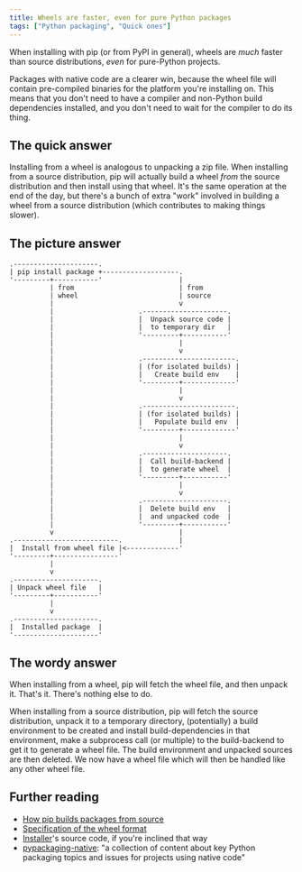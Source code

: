```yaml
---
title: Wheels are faster, even for pure Python packages
tags: ["Python packaging", "Quick ones"]
---
```


When installing with pip (or from PyPI in general), wheels are _much_ faster
than source distributions, _even_ for pure-Python projects.

Packages with native code are a clearer win, because the wheel file will contain
pre-compiled binaries for the platform you're installing on. This means that you
don't need to have a compiler and non-Python build dependencies installed, and
you don't need to wait for the compiler to do its thing.

## The quick answer

Installing from a wheel is analogous to unpacking a zip file. When installing
from a source distribution, pip will actually build a wheel _from_ the source
distribution and then install using that wheel. It's the same operation at the
end of the day, but there's a bunch of extra "work" involved in building a wheel
from a source distribution (which contributes to making things slower).

## The picture answer

```goat
.---------------------.
| pip install package +-------------------.
'---------+-----------'                   |
          | from                          | from
          | wheel                         | source
          |                               v
          |                     .---------------------.
          |                     |  Unpack source code |
          |                     |  to temporary dir   |
          |                     '---------+-----------'
          |                               |
          |                               v
          |                     .-----------------------.
          |                     | (for isolated builds) |
          |                     |   Create build env    |
          |                     '---------+-------------'
          |                               |
          |                               v
          |                     .-----------------------.
          |                     | (for isolated builds) |
          |                     |   Populate build env  |
          |                     '---------+-------------'
          |                               |
          |                               v
          |                     .---------------------.
          |                     |  Call build-backend |
          |                     |  to generate wheel  |
          |                     '---------+-----------'
          |                               |
          |                               v
          |                     .---------------------.
          |                     |  Delete build env   |
          |                     |  and unpacked code  |
          |                     '---------+-----------'
          v                               |
.--------------------------.              |
|  Install from wheel file |<-------------'
'---------+----------------'
          |
          v
.---------------------.
| Unpack wheel file   |
'---------+-----------'
          |
          v
.---------------------.
|  Installed package  |
'---------------------'
```

## The wordy answer

When installing from a wheel, pip will fetch the wheel file, and then unpack it.
That's it. There's nothing else to do.

When installing from a source distribution, pip will fetch the source
distribution, unpack it to a temporary directory, (potentially) a build
environment to be created and install build-dependencies in that environment,
make a subprocess call (or multiple) to the build-backend to get it to generate
a wheel file. The build environment and unpacked sources are then deleted. We
now have a wheel file which will then be handled like any other wheel file.

## Further reading

- [How pip builds packages from source](https://pip.pypa.io/en/stable/reference/build-system/)
- [Specification of the wheel format](https://packaging.python.org/en/latest/specifications/binary-distribution-format/)
- [Installer]'s source code, if you're inclined that way
- [pypackaging-native]: "a collection of content about key Python packaging
  topics and issues for projects using native code"

[pip]: https://pip.pypa.io/
[installer]: https://installer.pypa.io/
[pypackaging-native]: https://pypackaging-native.github.io/

[^1]:
    Yea, those are different. Source distribution files are `.tar.gz` files with
    the source code _and_ metadata about the package in a standard location.
    Source tarballs are just the source code, without the metadata.
